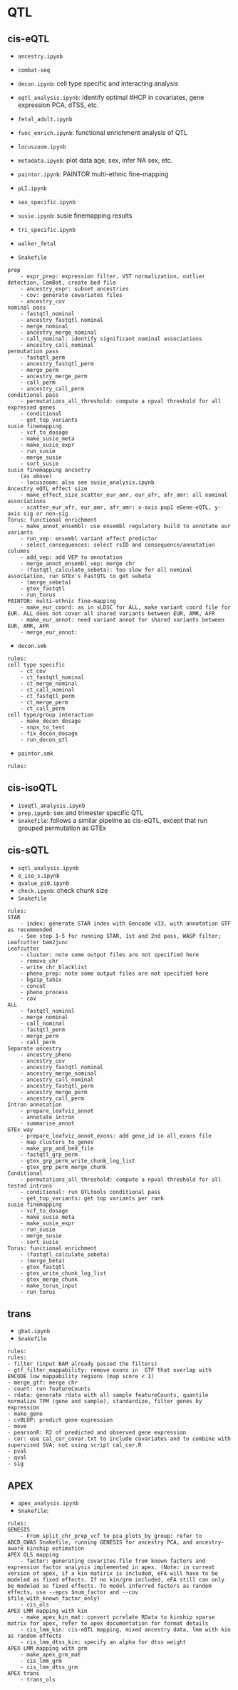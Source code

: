 # QTL
## cis-eQTL
- `ancestry.ipynb`
- `combat-seq`
- `decon.ipynb`: cell type specific and interacting analysis
- `eqtl_analysis.ipynb`: identify optimal #HCP in covariates, gene expression PCA, dTSS, etc.
- `fetal_adult.ipynb`
- `func_enrich.ipynb`: functional enrichment analysis of QTL
- `locuszoom.ipynb`
- `metadata.ipynb`: plot data age, sex, infer NA sex, etc.
- `paintor.ipynb`: PAINTOR multi-ethnic fine-mapping 
- `pLI.ipynb`
- `sex_specific.ipynb`
- `susie.ipynb`: susie finemapping results
- `tri_specific.ipynb`
- `walker_fetal`

- `Snakefile`
```
prep
    - expr_prep: expression filter, VST normalization, outlier detection, ComBat, create bed file
    - ancestry_expr: subset ancestries
    - cov: generate covariates files
    - ancestry_cov
nominal pass
    - fastqtl_nominal
    - ancestry_fastqtl_nominal
    - merge_nominal
    - ancestry_merge_nominal
    - call_nominal: identify significant nominal associations
    - ancestry_call_nominal
permutation pass
    - fastqtl_perm
    - ancestry_fastqtl_perm
    - merge_perm
    - ancestry_merge_perm
    - call_perm
    - ancestry_call_perm
conditional pass
    - permutations_all_threshold: compute a npval threshold for all expressed genes
    - conditional
    - get_top_variants
susie finemapping
    - vcf_to_dosage
    - make_susie_meta
    - make_susie_expr
    - run_susie
    - merge_susie
    - sort_susie
susie finemapping ancsetry
    (as above)
    - locuszoom: also see susie_analysis.ipynb
Ancestry eQTL effect size
    - make_effect_size_scatter_eur_amr, eur_afr, afr_amr: all nominal associations
    - scatter_eur_afr, eur_amr, afr_amr: x-axis pop1 eGene-eQTL, y-axis sig or non-sig
Torus: functional enrichment
    - make_annot_ensembl: use ensembl regulatory build to annotate our variants
    - run_vep: ensembl variant effect predictor
    - select_consequences: select rsID and consequence/annotation columns
    - add_vep: add VEP to annotation
    - merge_annot_ensembl_vep: merge chr
    - (fastqtl_calculate_sebeta): too slow for all nominal association, run GTEx's FastQTL to get sebeta
    - (merge_sebeta)
    - gtex_fastqtl
    - run_torus
PAINTOR: multi-ethnic fine-mapping
    - make_eur_coord: as in sLDSC for ALL, make variant coord file for EUR. ALL does not cover all shared variants between EUR, AMR, AFR
    - make_eur_annot: need variant annot for shared variants between EUR, AMR, AFR
    - merge_eur_annot:
```
- `decon.smk`
```
rules:
cell type specific
    - ct_cov
    - ct_fastqtl_nominal
    - ct_merge_nominal
    - ct_call_nominal
    - ct_fastqtl_perm
    - ct_merge_perm
    - ct_call_perm
cell type/group interaction
    - make_decon_dosage
    - snps_to_test
    - fix_decon_dosage
    - run_decon_qtl
```
- `paintor.smk`
```
rules:
```
## cis-isoQTL
- `isoqtl_analysis.ipynb`
- `prep.ipynb`: sex and trimester specific QTL
- `Snakefile`: follows a similar pipeline as cis-eQTL, except that run grouped permutation as GTEx
## cis-sQTL
- `sqtl_analysis.ipynb`
- `e_iso_s.ipynb`
- `qvalue_pi0.ipynb`
- `check.ipynb`: check chunk size
- `Snakefile`
```
rules:
STAR
    - index: generate STAR index with Gencode v33, with annotation GTF as recommended
    - See step 1-5 for running STAR, 1st and 2nd pass, WASP filter; Leafcutter bam2junc
Leafcutter
    - cluster: note some output files are not specified here
    - remove_chr
    - write_chr_blacklist
    - pheno_prep: note some output files are not specified here
    - bgzip_tabix
    - concat
    - pheno_process
    - cov
ALL
    - fastqtl_nominal
    - merge_nominal
    - call_nominal
    - fastqtl_perm
    - merge_perm
    - call_perm
Separate ancestry
    - ancestry_pheno
    - ancestry_cov
    - ancestry_fastqtl_nominal
    - ancestry_merge_nominal
    - ancestry_call_nominal
    - ancestry_fastqtl_perm
    - ancestry_merge_perm
    - ancestry_call_perm
Intron annotation
    - prepare_leafviz_annot
    - annotate_intron
    - summarise_annot
GTEx way
    - prepare_leafviz_annot_exons: add gene_id in all_exons file
    - map_clusters_to_genes
    - make_grp_and_bed_file
    - fastqtl_grp_perm
    - gtex_grp_perm_write_chunk_log_list
    - gtex_grp_perm_merge_chunk
Conditional
    - permutations_all_threshold: compute a npval threshold for all tested introns
    - conditional: run QTLtools conditional pass
    - get_top_variants: get top variants per rank
susie finemapping
    - vcf_to_dosage
    - make_susie_meta
    - make_susie_expr
    - run_susie
    - merge_susie
    - sort_susie
Torus: functional enrichment
    - (fastqtl_calculate_sebeta)
    - (merge_beta)
    - gtex_fastqtl
    - gtex_write_chunk_log_list
    - gtex_merge_chunk
    - make_torus_input
    - run_torus
```
## trans
- `gbat.ipynb`
- `Snakefile`
```
rules:
rules:
- filter (input BAM already passed the filters)
- gtf_filter_mappability: remove exons in  GTF that overlap with ENCODE low mappability regions (map score < 1)
- merge_gtf: merge chr
- count: run featureCounts
- rdata: generate rdata with all sample featureCounts, quantile normalize TPM (gene and sample), standardize, filter genes by expression
- make_geno
- cvBLUP: predict gene expression
- move
- pearsonR: R2 of predicted and observed gene expression
- cor: use cal_cor_covar.txt to include covariates and to combine with supervised SVA; not using script cal_cor.R
- pval
- qval
- sig
```
## APEX
- `apex_analysis.ipynb`
- `Snakefile`:
```
rules:
GENESIS
    - From split_chr_prep_vcf to pca_plots_by_group: refer to ABCD_GWAS Snakefile, running GENESIS for ancestry PCA, and ancestry-aware kinship estimation
APEX OLS mapping
    - factor: generating covarites file from known factors and expression factor analysis implemented in apex. (Note: in current version of apex, if a kin matirix is included, eFA will have to be modeled as fixed effects. If no kin/grm included, eFA still can only be modeled as fixed effects. To model inferred factors as random effects, use --epcs $num_factor and --cov $file_with_known_factor_only)
    - cis_ols
APEX LMM mapping with kin
    - make_apex_kin_mat: convert pcrelate RData to kinship sparse matrix for apex, refer to apex documentation for format details
    - cis_lmm_kin: cis-eQTL mapping, mixed ancestry data, lmm with kin as random effects
    - cis_lmm_dtss_kin: specify an alpha for dtss weight
APEX LMM mapping with grm
    - make_apex_grm_mat 
    - cis_lmm_grm
    - cis_lmm_dtss_grm
APEX trans
    - trans_ols
```
